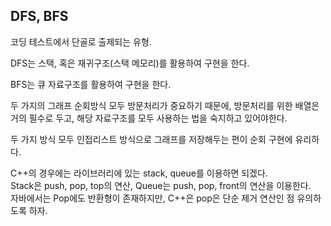 ## DFS, BFS
코딩 테스트에서 단골로 출제되는 유형.  

DFS는 스택, 혹은 재귀구조(스택 메모리)를 활용하여 구현을 한다.  

BFS는 큐 자료구조를 활용하여 구현을 한다.  

두 가지의 그래프 순회방식 모두 방문처리가 중요하기 때문에, 방문처리를 위한 배열은 거의 필수로 두고, 해당 자료구조를 모두 사용하는 법을 숙지하고 있어야한다.  

두 가지 방식 모두 인접리스트 방식으로 그래프를 저장해두는 편이 순회 구현에 유리하다.  

C++의 경우에는 라이브러리에 있는 stack, queue를 이용하면 되겠다.  
Stack은 push, pop, top의 연산, Queue는 push, pop, front의 연산을 이용한다.  
자바에서는 Pop에도 반환형이 존재하지만, C++은 pop은 단순 제거 연산인 점 유의하도록 하자.
